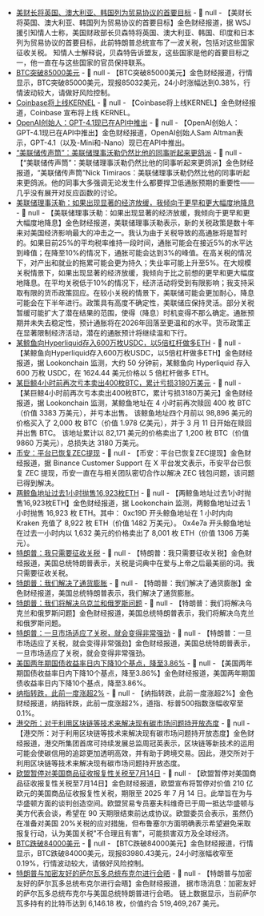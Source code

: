 - [美财长将英国、澳大利亚、韩国列为贸易协议的首要目标](https://flash.jin10.com/detail/20250415013934264800) - 📰 null - 【美财长将英国、澳大利亚、韩国列为贸易协议的首要目标】金色财经报道，据 WSJ 援引知情人士称，美国财政部长贝森特将英国、澳大利亚、韩国、印度和日本列为贸易协议的首要目标，此前特朗普总统宣布了一波关税，包括对这些国家征收关税。 
知情人士解释说，贝森特告诉盟友，这些国家是他的首要目标之一，他一直在与这些国家的官员保持联系。
- [BTC突破85000美元]() - 📰 null - 【BTC突破85000美元】金色财经报道，行情显示，BTC突破85000美元，现报85032美元，24小时涨幅达到0.38%，行情波动较大，请做好风险控制。
- [Coinbase将上线KERNEL](https://x.com/CoinbaseAssets/status/1911838607578374557) - 📰 null - 【Coinbase将上线KERNEL】金色财经报道，Coinbase 宣布将上线 KERNEL。
- [OpenAI创始人：GPT-4.1现已在API中推出](https://flash.jin10.com/detail/20250415011956457800) - 📰 null - 【OpenAI创始人：GPT-4.1现已在API中推出】金色财经报道，OpenAI创始人Sam Altman表示，GPT-4.1（以及-Mini和-Nano）现已在API中推出。
- [“美联储传声筒”：美联储理事沃勒仍然比他的同事听起来更鸽派](https://flash.jin10.com/detail/20250415011617930800) - 📰 null - 【“美联储传声筒”：美联储理事沃勒仍然比他的同事听起来更鸽派】金色财经报道，“美联储传声筒”Nick Timiraos：美联储理事沃勒仍然比他的同事听起来更鸽派。他的同事大多强调无论发生什么都要捍卫低通胀预期的重要性——几乎没有展开对反应函数的讨论。
- [美联储理事沃勒：如果出现显著的经济放缓，我倾向于更早和更大幅度地降息](https://flash.jin10.com/detail/20250415010341114800) - 📰 null - 【美联储理事沃勒：如果出现显著的经济放缓，我倾向于更早和更大幅度地降息】金色财经报道，美联储理事沃勒表示，新的关税政策是数十年来对美国经济影响最大的冲击之一。我认为由于关税导致的高通胀将是暂时的。如果目前25%的平均税率维持一段时间，通胀可能会在接近5%的水平达到峰值；在降至10%的情况下，通胀可能会达到3%的峰值。在高关税的情况下，对产出和就业的拖累可能会更为持久；失业率可能上升至5%。在大规模关税情景下，如果出现显著的经济放缓，我倾向于比之前想的更早和更大幅度地降息。在平均关税低于10%的情况下，经济活动将受到有限影响；我支持采取有限的货币政策回应。在较小关税的情景下，美联储可能会更加耐心，降息可能会在下半年进行。政策具有高度不确定性，美联储应保持灵活。部分关税暂缓可能扩大了潜在结果的范围，使得（降息）时机变得不那么确定。通胀预期并未失去稳定性，预计通胀将在2026年回落至更温和的水平。货币政策正在显著限制经济活动，潜在的通胀预计将继续温和下行。
- [某鲸鱼向Hyperliquid存入600万枚USDC，以5倍杠杆做多ETH](https://x.com/lookonchain/status/1911823663202210142) - 📰 null - 【某鲸鱼向Hyperliquid存入600万枚USDC，以5倍杠杆做多ETH】金色财经报道，据 Lookonchain 监测，大约 50 分钟前，某鲸鱼向 Hyperliquid 存入 600 万枚 USDC，在 1624.44 美元价格以 5 倍杠杆做多 ETH。
- [某巨鲸4小时前再次亏本卖出400枚BTC，累计亏损3180万美元](https://x.com/lookonchain/status/1911821191607963910) - 📰 null - 【某巨鲸4小时前再次亏本卖出400枚BTC，累计亏损3180万美元】金色财经报道，据 Lookonchain 监测，某鲸鱼地址在 4 小时前再次赎回 400 枚 BTC（价值 3383 万美元），并亏本出售。 
该鲸鱼地址四个月前以 98,896 美元的价格买入了 2,000 枚 BTC（价值 1.978 亿美元），并于 3 月 11 日开始在赎回并出售 BTC。 
该地址累计以 82,171 美元的价格卖出了 1,200 枚 BTC（价值 9860 万美元），总损失达 3180 万美元。
- [币安：平台已恢复ZEC提现](https://x.com/BinanceHelpDesk/status/1911818021070315767) - 📰 null - 【币安：平台已恢复ZEC提现】金色财经报道，据 Binance Customer Support 在 X 平台发文表示，币安平台已恢复 ZEC 提现，币安一直在与相关团队密切合作以解决 ZEC 钱包问题，该问题已得到解决。
- [两鲸鱼地址过去1小时抛售16,923枚ETH](https://x.com/lookonchain/status/1911817830275920261) - 📰 null - 【两鲸鱼地址过去1小时抛售16,923枚ETH】金色财经报道，据 Lookonchain 监测，两鲸鱼地址过去 1 小时抛售 16,923 枚 ETH。其中： 
0xc19D 开头鲸鱼地址在 1 小时内向 Kraken 充值了 8,922 枚 ETH（价值 1482 万美元）。 
0x4e7a 开头鲸鱼地址在过去一小时内以 1,632 美元的价格卖出了 8,001 枚 ETH（价值 1306 万美元）。
- [特朗普：我只需要征收关税](https://flash.jin10.com/detail/20250415001006618800) - 📰 null - 【特朗普：我只需要征收关税】金色财经报道，美国总统特朗普表示，关税是词典中在爱与上帝之后最美丽的词。我只需要征收关税。
- [特朗普：我们解决了通货膨胀](https://flash.jin10.com/detail/20250415000805426800) - 📰 null - 【特朗普：我们解决了通货膨胀】金色财经报道，美国总统特朗普表示，我们解决了通货膨胀。
- [特朗普：我们将解决乌克兰和俄罗斯问题](https://flash.jin10.com/detail/20250415000744701800) - 📰 null - 【特朗普：我们将解决乌克兰和俄罗斯问题】金色财经报道，美国总统特朗普表示，我们将解决乌克兰和俄罗斯问题。
- [特朗普：一旦市场适应了关税，就会变得非常强劲](https://x.com/DeItaone/status/1911808014828331225) - 📰 null - 【特朗普：一旦市场适应了关税，就会变得非常强劲】金色财经报道，美国总统特朗普表示，一旦市场适应了关税，就会变得非常强劲。
- [美国两年期国债收益率日内下降10个基点，降至3.86%]() - 📰 null - 【美国两年期国债收益率日内下降10个基点，降至3.86%】金色财经报道，美国两年期国债收益率日内下降10个基点，降至3.86%。
- [纳指转跌，此前一度涨超2%]() - 📰 null - 【纳指转跌，此前一度涨超2%】金色财经报道，纳指转跌，此前一度涨超2%，道指、标普500指数涨幅收窄至0.1%。
- [港交所：对于利用区块链等技术来解决现有碳市场问题持开放态度](https://flash.jin10.com/detail/20250414234404798800) - 📰 null - 【港交所：对于利用区块链等技术来解决现有碳市场问题持开放态度】金色财经报道，港交所集团首席可持续发展总监周冠英表示，区块链等新技术的运用可能会使碳信用的追踪更加透明高效，并有助于跨境交易。因此，港交所对于利用区块链等技术来解决现有碳市场问题持开放态度。
- [欧盟暂停对美国商品征收报复性关税至7月14日](https://www.barrons.com/news/eu-tariffs-on-us-goods-suspended-until-july-14-09bca6f4) - 📰 null - 【欧盟暂停对美国商品征收报复性关税至7月14日】金色财经报道，欧盟宣布将暂停对价值 210 亿欧元的美国商品征收报复性关税，期限至 2025 年 7 月 14 日。此举旨在为与华盛顿方面的谈判创造空间。欧盟贸易专员塞夫科维奇已于周一抵达华盛顿与美方代表会谈，希望在 90 天期限结束前达成协议。欧盟委员会表示，虽然仍在准备对美国 20%关税的应对措施，但布鲁塞尔方面明确表示希望避免采取报复行动，认为美国关税"不合理且有害"，可能损害双方及全球经济。
- [BTC跌破84000美元]() - 📰 null - 【BTC跌破84000美元】金色财经报道，行情显示，BTC跌破84000美元，现报83980.43美元，24小时涨幅收窄至0.19%，行情波动较大，请做好风险控制。
- [特朗普与加密友好的萨尔瓦多总统布克尔进行会晤](https://flash.jin10.com/detail/20250414233056438800) - 📰 null - 【特朗普与加密友好的萨尔瓦多总统布克尔进行会晤】金色财经报道， 据市场消息：加密友好的萨尔瓦多总统布克尔与美国总统特朗普进行会晤。 
链上数据显示，当前萨尔瓦多持有的比特币达到 6,146.18 枚，价值约合 519,469,267 美元。
